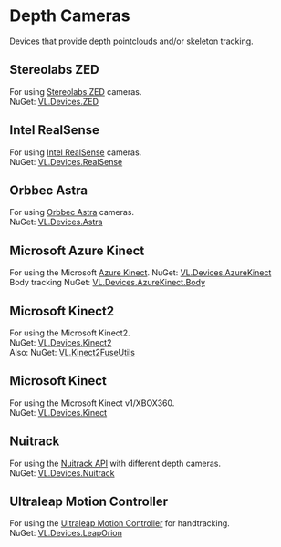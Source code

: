 # Depth Cameras

Devices that provide depth pointclouds and/or skeleton tracking.

## Stereolabs ZED
For using [Stereolabs ZED](https://www.stereolabs.com/) cameras.  
NuGet: [VL.Devices.ZED](https://www.nuget.org/packages/VL.Devices.ZED) 

## Intel RealSense
For using [Intel RealSense](https://www.intelrealsense.com/) cameras.  
NuGet: [VL.Devices.RealSense](https://www.nuget.org/packages/VL.Devices.RealSense) 

## Orbbec Astra
For using [Orbbec Astra](https://orbbec3d.com/index/products.html) cameras.  
NuGet: [VL.Devices.Astra](https://www.nuget.org/packages/VL.Devices.Astra)  

## Microsoft Azure Kinect
For using the Microsoft [Azure Kinect](https://azure.microsoft.com/de-de/services/kinect-dk/).
NuGet: [VL.Devices.AzureKinect](https://www.nuget.org/packages/VL.Devices.AzureKinect)  
Body tracking NuGet: [VL.Devices.AzureKinect.Body](https://www.nuget.org/packages/VL.Devices.AzureKinect.Body)

## Microsoft Kinect2
For using the Microsoft Kinect2.  
NuGet: [VL.Devices.Kinect2](https://www.nuget.org/packages/VL.Devices.Kinect2)  
Also: NuGet: [VL.Kinect2FuseUtils](https://vvvv.org/contribution/kinect2-fuse-utils)

## Microsoft Kinect
For using the Microsoft Kinect v1/XBOX360.  
NuGet: [VL.Devices.Kinect](https://www.nuget.org/packages/VL.Devices.Kinect)  

## Nuitrack
For using the [Nuitrack API](http://nuitrack.com/) with different depth cameras.  
NuGet: [VL.Devices.Nuitrack](https://www.nuget.org/packages/VL.Devices.Nuitrack)  

## Ultraleap Motion Controller
For using the [Ultraleap Motion Controller](https://www.ultraleap.com/product/leap-motion-controller/) for handtracking.  
NuGet: [VL.Devices.LeapOrion](https://www.nuget.org/packages/VL.Devices.LeapOrion)
